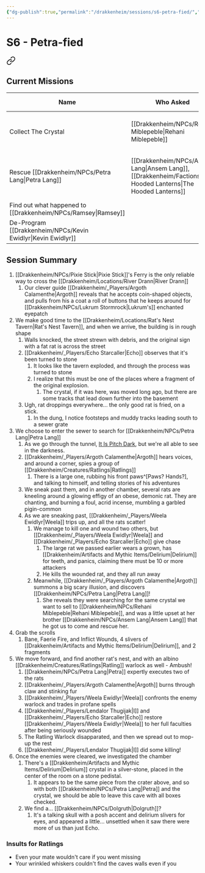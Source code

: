```yaml
---
{"dg-publish":true,"permalink":"/drakkenheim/sessions/s6-petra-fied/","tags":["gardenEntry"]}
---
```


# S6 - Petra-fied


<div class="transclusion internal-embed is-loaded"><a class="markdown-embed-link" href="/drakkenheim/sessions/missions/#current-missions" aria-label="Open link"><svg xmlns="http://www.w3.org/2000/svg" width="24" height="24" viewBox="0 0 24 24" fill="none" stroke="currentColor" stroke-width="2" stroke-linecap="round" stroke-linejoin="round" class="svg-icon lucide-link"><path d="M10 13a5 5 0 0 0 7.54.54l3-3a5 5 0 0 0-7.07-7.07l-1.72 1.71"></path><path d="M14 11a5 5 0 0 0-7.54-.54l-3 3a5 5 0 0 0 7.07 7.07l1.71-1.71"></path></svg></a><div class="markdown-embed">



## Current Missions

| Name                             | Who Asked                               | First Session                 | Completed Session | Notes                                                                                                   |
| -------------------------------- | --------------------------------------- | ----------------------------- | ----------------- | ------------------------------------------------------------------------------------------------------- |
| Collect The Crystal              | [[Drakkenheim/NPCs/Rehani Miblepeble\|Rehani Miblepeble]]                   | [[Drakkenheim/_Sessions/S5 - Chillin in Emberwood\|S5 - Chillin in Emberwood]] |                   | The crystal's in the [[Drakkenheim/Locations/Rat's Nest Tavern\|Rat's Nest Tavern]], rumored to be worth 1,000 GP, but she's willing to pay 1250 |
| Rescue [[Drakkenheim/NPCs/Petra Lang\|Petra Lang]]            | [[Drakkenheim/NPCs/Ansem Lang\|Ansem Lang]], [[Drakkenheim/Factions/The Hooded Lanterns\|The Hooded Lanterns]] | [[Drakkenheim/_Sessions/S5 - Chillin in Emberwood\|S5 - Chillin in Emberwood]] |                   | [[Drakkenheim/NPCs/Petra Lang\|Petra]] was captured by [[Drakkenheim/Creatures/Ratlings\|Ratlings]] and has been taken to the [[Drakkenheim/Locations/Rat's Nest Tavern\|Rat's Nest Tavern]]      |
| Find out what happened to [[Drakkenheim/NPCs/Ramsey\|Ramsey]] |                                         |                               |                   |                                                                                                         |
| De-Program [[Drakkenheim/NPCs/Kevin Ewidlyr\|Kevin Ewidlyr]]                                 |                                         |                               |                   |                                                                                                         |



</div></div>


## Session Summary
1. [[Drakkenheim/NPCs/Pixie Stick\|Pixie Stick]]'s Ferry is the only reliable way to cross the [[Drakkenheim/Locations/River Drann\|River Drann]]
	1. Our clever guide [[Drakkenheim/_Players/Argoth Calamenthe\|Argoth]] reveals that he accepts coin-shaped objects, and pulls from his a coat a roll of buttons that he keeps around for [[Drakkenheim/NPCs/Lukrum Stormrock\|Lukrum's]] enchanted eyepatch
2. We make good time to the [[Drakkenheim/Locations/Rat's Nest Tavern\|Rat's Nest Tavern]], and when we arrive, the building is in rough shape
	1. Walls knocked, the street strewn with debris, and the original sign with a fat rat is across the street
	2. [[Drakkenheim/_Players/Echo Starcaller\|Echo]] observes that it's been turned to stone
		1. It looks like the tavern exploded, and through the process was turned to stone
		2. I realize that this must be one of the places where a fragment of the original explosion.
			1. The crystal, if it was here, was moved long ago, but there are some tracks that lead down further into the basement
	3. Ugh, rat droppings everywhere... the only good rat is fried, on a stick.
		1. In the dung, I notice footsteps and muddy tracks leading south to a sewer grate
3. We choose to enter the sewer to search for [[Drakkenheim/NPCs/Petra Lang\|Petra Lang]]
	1. As we go through the tunnel, [It Is Pitch Dark](https://www.youtube.com/watch?v=4nigRT2KmCE), but we're all able to see in the darkness.
	2. [[Drakkenheim/_Players/Argoth Calamenthe\|Argoth]] hears voices, and around a corner, spies a group of [[Drakkenheim/Creatures/Ratlings\|Ratlings]]
		1. There is a large one, rubbing his front paws^[Paws? Hands?], and talking to himself, and telling stories of his adventures
	3. We sneak past them, and in another chamber, several rats are kneeling around a glowing effigy of an obese, demonic rat. They are chanting, and burning a foul, acrid incense, mumbling a garbled pigin-common
	4. As we are sneaking past, [[Drakkenheim/_Players/Weela Ewidlyr\|Weela]] trips up, and all the rats scatter!
		1. We manage to kill one and wound two others, but [[Drakkenheim/_Players/Weela Ewidlyr\|Weela]] and [[Drakkenheim/_Players/Echo Starcaller\|Echo]] give chase
			1. The large rat we passed earlier wears a grown, has [[Drakkenheim/Artifacts and Mythic Items/Delirium\|Delirium]] for teeth, and panics, claiming there must be 10 or more attackers
			2. He kills the wounded rat, and they all run away
		2. Meanwhile, [[Drakkenheim/_Players/Argoth Calamenthe\|Argoth]] summons a big scary illusion, and discovers [[Drakkenheim/NPCs/Petra Lang\|Petra Lang]]!
			1. She reveals they were searching for the same crystal we want to sell to [[Drakkenheim/NPCs/Rehani Miblepeble\|Rehani Miblepeble]], and was a little upset at her brother [[Drakkenheim/NPCs/Ansem Lang\|Ansem Lang]] that he got us to come and rescue her.
4. Grab the scrolls
	1. Bane, Faerie Fire, and Inflict Wounds, 4 slivers of [[Drakkenheim/Artifacts and Mythic Items/Delirium\|Delirium]], and 2 fragments
5. We move forward, and find another rat's nest, and with an albino [[Drakkenheim/Creatures/Ratlings\|Ratling]] warlock as well - Ambush!
	1. [[Drakkenheim/NPCs/Petra Lang\|Petra]] expertly executes two of the rats
	2. [[Drakkenheim/_Players/Argoth Calamenthe\|Argoth]] burns through claw and stinking fur
	3. [[Drakkenheim/_Players/Weela Ewidlyr\|Weela]] confronts the enemy warlock and trades in profane spells
	4. [[Drakkenheim/_Players/Lendalor Thugijak\|I]] and [[Drakkenheim/_Players/Echo Starcaller\|Echo]] restore [[Drakkenheim/_Players/Weela Ewidlyr\|Weela]] to her full faculties after being seriously wounded
	5. The Ratling Warlock disapparated, and then we spread out to mop-up the rest
	6. [[Drakkenheim/_Players/Lendalor Thugijak\|I]] did some killing!
6. Once the enemies were cleared, we investigated the chamber
	1. There's a [[Drakkenheim/Artifacts and Mythic Items/Delirium\|Delirium]] crystal in a silver-stone, placed in the center of the room on a stone pedistal.
		1. It appears to be the same piece from the crater above, and so with both [[Drakkenheim/NPCs/Petra Lang\|Petra]] and the crystal, we should be able to leave this cave with all boxes checked.
	2. We find a... [[Drakkenheim/NPCs/Dolgruth\|Dolgruth]]?
		1. It's a talking skull with a posh accent and delirium slivers for eyes, and appeared a little... unsettled when it saw there were more of us than just Echo.


### Insults for Ratlings
- Even your mate wouldn't care if you went missing
- Your wrinkled whiskers couldn't find the caves walls even if you 